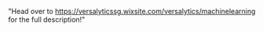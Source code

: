 "Head over to https://versalyticssg.wixsite.com/versalytics/machinelearning for the full description!"
